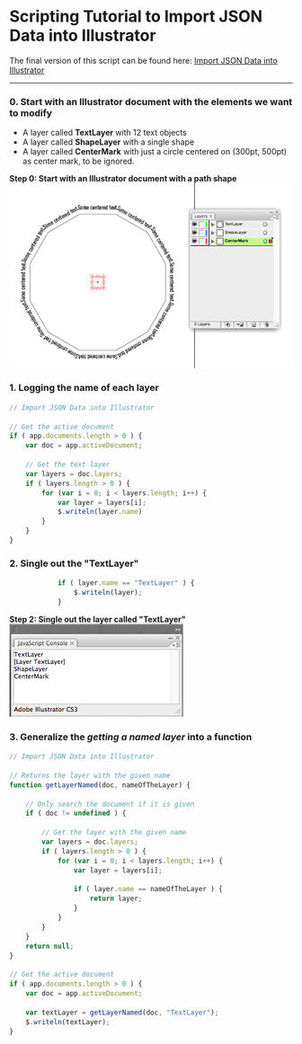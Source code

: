 # Scripting Tutorial to Import JSON Data into Illustrator

The final version of this script can be found here: [Import JSON Data into Illustrator](https://github.com/ArtezGDA/illustratorPlugin-Examples/tree/master/importJsonData)

----

### 0. Start with an Illustrator document with the elements we want to modify

- A layer called **TextLayer** with 12 text objects
- A layer called **ShapeLayer** with a single shape
- A layer called **CenterMark** with just a circle centered on (300pt, 500pt) as center mark, to be ignored.

**Step 0: Start with an Illustrator document with a path shape**  
![Step 0](screenshots/import_step0_start.png)

### 1. Logging the name of each layer

```javascript
// Import JSON Data into Illustrator

// Get the active document
if ( app.documents.length > 0 ) {
	var doc = app.activeDocument;
	
	// Get the text layer
	var layers = doc.layers;
	if ( layers.length > 0 ) {
		for (var i = 0; i < layers.length; i++) {
			var layer = layers[i];
			$.writeln(layer.name)
		}
	}
}
```

### 2. Single out the "TextLayer"

```javascript
			if ( layer.name == "TextLayer" ) {
				$.writeln(layer);
			}
```

**Step 2: Single out the layer called "TextLayer"**  
![Step 2](screenshots/import_step2_single_out_text_layer.png)

### 3. Generalize the *getting a named layer* into a function

```javascript
// Import JSON Data into Illustrator

// Returns the layer with the given name
function getLayerNamed(doc, nameOfTheLayer) {
	
	// Only search the document if it is given
	if ( doc != undefined ) {
		
		// Get the layer with the given name 
		var layers = doc.layers;
		if ( layers.length > 0 ) {
			for (var i = 0; i < layers.length; i++) {
				var layer = layers[i];
			
				if ( layer.name == nameOfTheLayer ) {
					return layer;
				}
			}
		}
	}
	return null;
}

// Get the active document
if ( app.documents.length > 0 ) {
	var doc = app.activeDocument;
	
	var textLayer = getLayerNamed(doc, "TextLayer");
	$.writeln(textLayer);
}
```

```javascript
```

```javascript
```

```javascript
```

```javascript
```

```javascript
```
